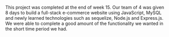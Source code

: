 This project was completed at the end of week 15.
Our team of 4 was given 8 days to build a full-stack e-commerce
website using JavaScript, MySQL and newly learned technologies such as sequelize, Node.js and Express.js.
We were able to complete a good amount of the functionality we wanted in the short time period we had.
